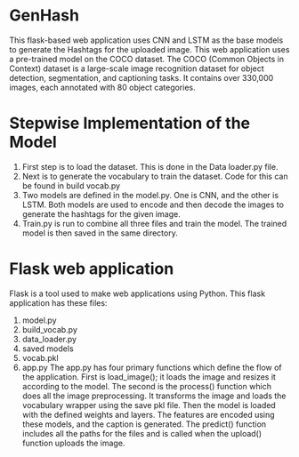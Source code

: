 # GenHash
This flask-based web application uses CNN and LSTM as the base models to generate the Hashtags for the uploaded image.
This web application uses a pre-trained model on the COCO dataset. The COCO (Common Objects in Context) dataset is a large-scale image recognition dataset for object detection, segmentation, and captioning tasks. It contains over 330,000 images, each annotated with 80 object categories.
# Stepwise Implementation of the Model
1. First step is to load the dataset. This is done in the Data loader.py file. 
2. Next is to generate the vocabulary to train the dataset. Code for this can be found in build vocab.py
3. Two models are defined in the model.py. One is CNN, and the other is LSTM. Both models are used to encode and then decode the images to generate the hashtags for the given image.
4. Train.py is run to combine all three files and train the model. The trained model is then saved in the same directory.
# Flask web application 
Flask is a tool used to make web applications using Python. This flask application has these files:
1. model.py
2. build_vocab.py
3. data_loader.py
4. saved models
5. vocab.pkl
6. app.py
The app.py has four primary functions which define the flow of the application. First is load_image(); it loads the image and resizes it according to the model. The second is the process() function which does all the image preprocessing. It transforms the image and loads the vocabulary wrapper using the save pkl file. Then the model is loaded with the defined weights and layers. The features are encoded using these models, and the caption is generated. The predict() function includes all the paths for the files and is called when the upload() function uploads the image.
